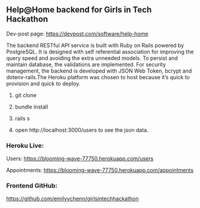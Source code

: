 ## Help@Home backend for Girls in Tech Hackathon 
Dev-post page: https://devpost.com/software/help-home


The backend RESTful API service is built with Ruby on Rails powered by PostgreSQL. It is designed with self referential association for improving the query speed and avoiding the extra unneeded models. To persist and maintain database, the validations are implemented. For security management, the backend is developed with JSON Web Token, bcrypt and dotenv-rails.The Heroku platform was chosen to host because it’s quick to provision and quick to deploy.

1. git clone 

2. bundle install

3. rails s

4. open http://localhost:3000/users to see the json data. 



### Heroku Live: 
Users: https://blooming-wave-77750.herokuapp.com/users

Appointments: https://blooming-wave-77750.herokuapp.com/appointments

### Frontend GitHub: 
https://github.com/emilyychenn/girlsintechhackathon
